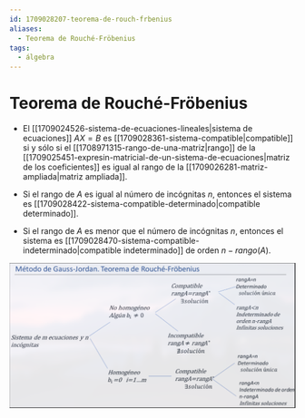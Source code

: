 ```yaml
---
id: 1709028207-teorema-de-rouch-frbenius
aliases:
  - Teorema de Rouché-Fröbenius
tags:
  - álgebra
---
```


# Teorema de Rouché-Fröbenius

- El [[1709024526-sistema-de-ecuaciones-lineales|sistema de ecuaciones]] $AX=B$ es [[1709028361-sistema-compatible|compatible]] si y sólo si el [[1708971315-rango-de-una-matriz|rango]] de la [[1709025451-expresin-matricial-de-un-sistema-de-ecuaciones|matriz de los coeficientes]] es igual al rango de la [[1709026281-matriz-ampliada|matriz ampliada]].

- Si el rango de $A$ es igual al número de incógnitas $n$, entonces el sistema es [[1709028422-sistema-compatible-determinado|compatible determinado]].

- Si el rango de $A$ es menor que el número de incógnitas $n$, entonces el sistema es [[1709028470-sistema-compatible-indeterminado|compatible indeterminado]] de orden $n-rango(A)$.

![gauss-jordan.png](assets/imgs/gauss-jordan.png)
